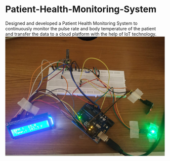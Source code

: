 # Patient-Health-Monitoring-System
Designed and developed a Patient Health Monitoring System to continuously monitor the pulse rate and body temperature of the patient and transfer the data to a cloud platform with the help of IoT technology.
![](Image2.jpeg)
